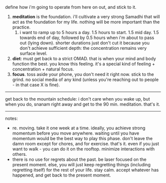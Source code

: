 define how i'm going to operate from here on out, and stick to it.
1. **meditation** is the foundation. i'll cultivate a very strong Samadhi that will act as the foundation for my life. nothing will be more important than the practice.
	1. i want to ramp up to 5 hours a day. 1.5 hours to start. 1.5 mid day. 1.5 towards end of day, followed by 0.5 hours when i'm about to pass out (lying down). shorter durations just don't cut it because you don't achieve sufficient depth: the concentration remains very surface level.
2. **diet**: must get back to a strict OMAD. that is when your mind and body function the best. you know this feeling. it's a special kind of feeling + concentration + natural focus.
3. **focus**. toss aside your phone, you don't need it right now. stick to the grind. no social media of any kind (unless you're reaching out to people - in that case X is fine).

---

get back to the mountain schedule: i don't care when you wake up, but when you do, snanam right away and get to the 90 min. meditation. that's it.

---

notes:
- re. moving. take it one week at a time. ideally, you achieve strong momentum before you move anywhere. waiting until you have momentum would be the best way to play this phase. don't leave the damn room except for chores, and for exercise. that's it. even if you just want to walk - you can do it on the rooftop. minimize interactions with others.
- there is no use for regrets about the past. be laser focused on the present moment. else, you will just keep regretting things (including regretting itself) for the rest of your life. stay calm. accept whatever has happened, and get back to the present moment.

